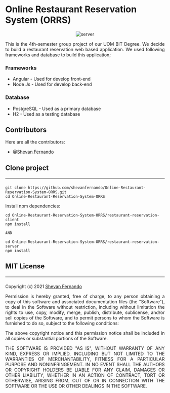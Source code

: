 # Online Restaurant Reservation System (ORRS)

<p align="center">
<img alt="server" src="https://lh3.googleusercontent.com/p1feAulp9DRV6_pqo4oBpd_J8kam4WVGIaObMaB5z4wxQLAmF9Y_PnL6VmemVoNLy9EPRWBcwkHw1hisYoNkdbPA1cCQdGUoRZ-UBp0zEmtdR_910T1ec5YqHdi7tgrDCW05T1ha=w2400">
</p>

<p style="text-align: justify">
This is the 4th-semester group project of our UOM BIT Degree. We decide to build a restaurant reservation web based application. We used following frameworks and database to build this application;
</p>

### Frameworks
- Angular - Used for develop front-end
- Node Js - Used for develop back-end

### Database
- PostgreSQL - Used as a primary database
- H2 - Used as a testing database

## Contributors

Here are all the contributors:

- [@Shevan Fernando](https://github.com/shevanfernando)

## Clone project <hr>

```
git clone https://github.com/shevanfernando/Online-Restaurant-Reservation-System-ORRS.git
cd Online-Restaurant-Reservation-System-ORRS
```

Install npm dependencies:

```
cd Online-Restaurant-Reservation-System-ORRS/restaurant-reservation-client
npm install

AND

cd Online-Restaurant-Reservation-System-ORRS/restaurant-reservation-server
npm install

```

## MIT License <hr>

Copyright (c) 2021 [Shevan Fernando](`w.k.b.s.t.fernando@gmail.com`)

<p style="text-align: justify">
Permission is hereby granted, free of charge, to any person obtaining a copy
of this software and associated documentation files (the "Software"), to deal
in the Software without restriction, including without limitation the rights
to use, copy, modify, merge, publish, distribute, sublicense, and/or sell
copies of the Software, and to permit persons to whom the Software is
furnished to do so, subject to the following conditions:
</p>
<p style="text-align: justify">
The above copyright notice and this permission notice shall be included in all
copies or substantial portions of the Software.
</p>
<p style="text-align: justify">
THE SOFTWARE IS PROVIDED "AS IS", WITHOUT WARRANTY OF ANY KIND, EXPRESS OR
IMPLIED, INCLUDING BUT NOT LIMITED TO THE WARRANTIES OF MERCHANTABILITY,
FITNESS FOR A PARTICULAR PURPOSE AND NONINFRINGEMENT. IN NO EVENT SHALL THE
AUTHORS OR COPYRIGHT HOLDERS BE LIABLE FOR ANY CLAIM, DAMAGES OR OTHER
LIABILITY, WHETHER IN AN ACTION OF CONTRACT, TORT OR OTHERWISE, ARISING FROM,
OUT OF OR IN CONNECTION WITH THE SOFTWARE OR THE USE OR OTHER DEALINGS IN THE
SOFTWARE.
</p>
